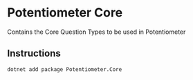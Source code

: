# Potentiometer Core

Contains the Core Question Types to be used in Potentiometer

## Instructions

```
dotnet add package Potentiometer.Core
```